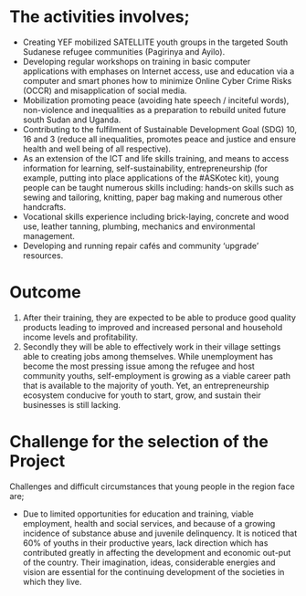 # The activities involves;
- Creating YEF mobilized SATELLITE youth groups in the targeted South Sudanese refugee communities (Pagirinya and Ayilo).
- Developing regular workshops on training in basic computer applications with emphases on Internet access, use and education via a computer and smart phones
how to minimize Online Cyber Crime Risks (OCCR) and misapplication of social media.
- Mobilization promoting peace (avoiding hate speech / inciteful words), non-violence and inequalities as a preparation to rebuild united future south Sudan and Uganda.
- Contributing to the fulfilment of Sustainable Development Goal (SDG) 10, 16 and 3 (reduce all inequalities, promotes peace and justice and ensure health and well being of all respective).
- As an extension of the ICT and life skills training, and means to access information for learning, self-sustainability, entrepreneurship (for example, putting into place applications of the #ASKotec kit), young people can be taught numerous skills including:
hands-on skills such as sewing and tailoring, knitting, paper bag making and numerous other handcrafts.
- Vocational skills experience including brick-laying, concrete and wood use, leather tanning, plumbing, mechanics and environmental management.
- Developing and running repair cafés and community ‘upgrade’ resources.
# Outcome
1. After their training, they are expected to be able to produce good quality products leading to improved and increased personal and household income levels and profitability. 
2. Secondly they will be able to effectively work in their village settings able to creating jobs among themselves. While unemployment has become the most pressing issue among the refugee and host community youths, self-employment is growing as a viable career path that is available to the majority of youth. Yet, an entrepreneurship ecosystem conducive for youth to start, grow, and sustain their businesses is still lacking.

# Challenge for the selection of the Project
Challenges and difficult circumstances that young people in the region face are; 
- Due to limited opportunities for education and training, viable employment, health and social services, and because of a growing incidence of substance abuse and juvenile delinquency. It is noticed that 60% of youths in their productive years, lack direction which has contributed greatly in affecting the development and economic out-put of the country. Their imagination, ideas, considerable energies and vision are essential for the continuing development of the societies in which they live.
